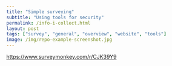 ```yaml
---
title: "Simple surveying"
subtitle: "Using tools for security"
permalink: /info-i-collect.html
layout: post
tags: ["survey", "general", "overview", "website", "tools"]
image: /img/repo-example-screenshot.jpg
---
```





https://www.surveymonkey.com/r/CJK39Y9